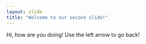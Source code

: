 ```yaml
---
layout: slide
title: "Welcome to our second slide!"
---
```

Hi, how are you doing!
Use the left arrow to go back!
